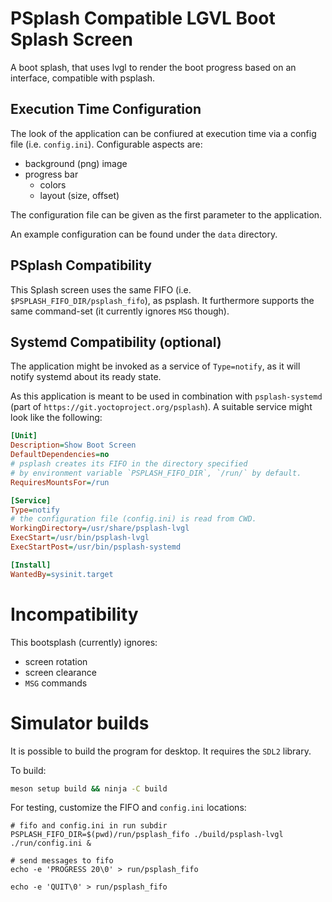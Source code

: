 # PSplash Compatible LGVL Boot Splash Screen

A boot splash, that uses lvgl to render the boot progress based on an interface, compatible with psplash.

## Execution Time Configuration
The look of the application can be confiured at execution time via a config file (i.e. `config.ini`).
Configurable aspects are:
- background (png) image
- progress bar
  * colors
  * layout (size, offset)

The configuration file can be given as the first parameter to the application.

An example configuration can be found under the `data` directory.


## PSplash Compatibility
This Splash screen uses the same FIFO (i.e. `$PSPLASH_FIFO_DIR/psplash_fifo`), as psplash.
It furthermore supports the same command-set (it currently ignores `MSG` though).

## Systemd Compatibility (optional)
The application might be invoked as a service of `Type=notify`, as it will notify systemd about its ready state.

As this application is meant to be used in combination with `psplash-systemd` (part of `https://git.yoctoproject.org/psplash`).
A suitable service might look like the following:
```ini
[Unit]
Description=Show Boot Screen
DefaultDependencies=no
# psplash creates its FIFO in the directory specified
# by environment variable `PSPLASH_FIFO_DIR`, `/run/` by default.
RequiresMountsFor=/run

[Service]
Type=notify
# the configuration file (config.ini) is read from CWD.
WorkingDirectory=/usr/share/psplash-lvgl
ExecStart=/usr/bin/psplash-lvgl
ExecStartPost=/usr/bin/psplash-systemd

[Install]
WantedBy=sysinit.target
```

# Incompatibility
This bootsplash (currently) ignores:
 - screen rotation
 - screen clearance
 - `MSG` commands


# Simulator builds

It is possible to build the program for desktop. It requires the `SDL2` library.

To build:
```bash
meson setup build && ninja -C build
```

For testing, customize the FIFO and `config.ini` locations:
```
# fifo and config.ini in run subdir
PSPLASH_FIFO_DIR=$(pwd)/run/psplash_fifo ./build/psplash-lvgl ./run/config.ini &

# send messages to fifo
echo -e 'PROGRESS 20\0' > run/psplash_fifo

echo -e 'QUIT\0' > run/psplash_fifo
```
